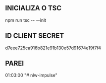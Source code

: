 ## INICIALIZA O TSC

npm run tsc -- --init

## ID CLIENT SECRET

d7eee725ca916b821e91b130e57d91674e19f7f4

## PAREI

01:03:00
"# nlw-impulse" 
